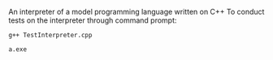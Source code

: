 An interpreter of a model programming language written on C++
To conduct tests on the interpreter through command prompt:
```
g++ TestInterpreter.cpp
```
```
a.exe
```

